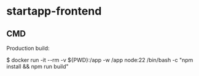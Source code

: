 # startapp-frontend

## CMD

Production build:

$ docker run -it --rm -v ${PWD}:/app -w /app node:22 /bin/bash -c "npm install && npm run build"
